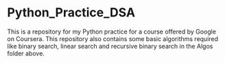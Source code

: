 # Python_Practice_DSA

This is a repository for my Python practice for a course offered by Google on Coursera.
This repository also contains some basic algorithms required like binary search, linear search and recursive binary search in the Algos folder above.
